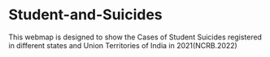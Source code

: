 # Student-and-Suicides
This webmap is designed to show the Cases of Student Suicides registered in different states and Union Territories of India in 2021(NCRB.2022)

